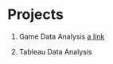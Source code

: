 # Projects

1. Game Data Analysis [a link](https://github.com/AnirudhMadhigiriGopinath/Projects/tree/main/Game%20Data%20analysis)

2. Tableau Data Analysis
